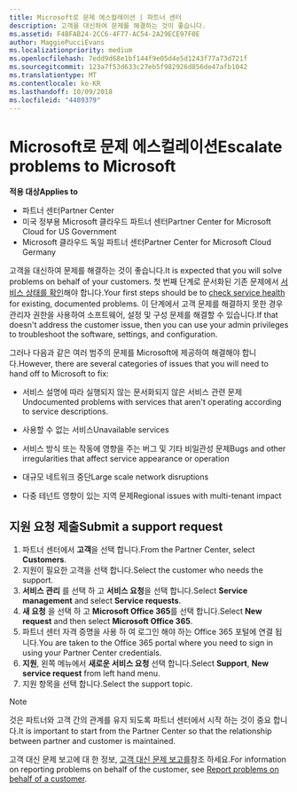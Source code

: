 ```yaml
---
title: Microsoft로 문제 에스컬레이션 | 파트너 센터
description: 고객을 대신하여 문제를 해결하는 것이 좋습니다.
ms.assetid: F4BFAB24-2CC6-4F77-AC54-2A29ECE97F0E
author: MaggiePucciEvans
ms.localizationpriority: medium
ms.openlocfilehash: 7edd9d68e1bf144f9e05d4e5d1243f77a73d721f
ms.sourcegitcommit: 123a7f53d633c27eb5f982926d856de47afb1042
ms.translationtype: MT
ms.contentlocale: ko-KR
ms.lasthandoff: 10/09/2018
ms.locfileid: "4489379"
---
```

# <a name="escalate-problems-to-microsoft"></a><span data-ttu-id="879b4-103">Microsoft로 문제 에스컬레이션</span><span class="sxs-lookup"><span data-stu-id="879b4-103">Escalate problems to Microsoft</span></span>

**<span data-ttu-id="879b4-104">적용 대상</span><span class="sxs-lookup"><span data-stu-id="879b4-104">Applies to</span></span>**

-  <span data-ttu-id="879b4-105">파트너 센터</span><span class="sxs-lookup"><span data-stu-id="879b4-105">Partner Center</span></span>
-  <span data-ttu-id="879b4-106">미국 정부용 Microsoft 클라우드 파트너 센터</span><span class="sxs-lookup"><span data-stu-id="879b4-106">Partner Center for Microsoft Cloud for US Government</span></span>
-  <span data-ttu-id="879b4-107">Microsoft 클라우드 독일 파트너 센터</span><span class="sxs-lookup"><span data-stu-id="879b4-107">Partner Center for Microsoft Cloud Germany</span></span>

<span data-ttu-id="879b4-108">고객을 대신하여 문제를 해결하는 것이 좋습니다.</span><span class="sxs-lookup"><span data-stu-id="879b4-108">It is expected that you will solve problems on behalf of your customers.</span></span> <span data-ttu-id="879b4-109">첫 번째 단계로 문서화된 기존 문제에서 [서비스 상태를 확인](check-service-health.md)해야 합니다.</span><span class="sxs-lookup"><span data-stu-id="879b4-109">Your first steps should be to [check service health](check-service-health.md) for existing, documented problems.</span></span> <span data-ttu-id="879b4-110">이 단계에서 고객 문제를 해결하지 못한 경우 관리자 권한을 사용하여 소프트웨어, 설정 및 구성 문제를 해결할 수 있습니다.</span><span class="sxs-lookup"><span data-stu-id="879b4-110">If that doesn't address the customer issue, then you can use your admin privileges to troubleshoot the software, settings, and configuration.</span></span>

<span data-ttu-id="879b4-111">그러나 다음과 같은 여러 범주의 문제를 Microsoft에 제공하여 해결해야 합니다.</span><span class="sxs-lookup"><span data-stu-id="879b4-111">However, there are several categories of issues that you will need to hand off to Microsoft to fix:</span></span>

-   <span data-ttu-id="879b4-112">서비스 설명에 따라 실행되지 않는 문서화되지 않은 서비스 관련 문제</span><span class="sxs-lookup"><span data-stu-id="879b4-112">Undocumented problems with services that aren't operating according to service descriptions.</span></span>

-   <span data-ttu-id="879b4-113">사용할 수 없는 서비스</span><span class="sxs-lookup"><span data-stu-id="879b4-113">Unavailable services</span></span>

-   <span data-ttu-id="879b4-114">서비스 방식 또는 작동에 영향을 주는 버그 및 기타 비일관성 문제</span><span class="sxs-lookup"><span data-stu-id="879b4-114">Bugs and other irregularities that affect service appearance or operation</span></span>

-   <span data-ttu-id="879b4-115">대규모 네트워크 중단</span><span class="sxs-lookup"><span data-stu-id="879b4-115">Large scale network disruptions</span></span>

-   <span data-ttu-id="879b4-116">다중 테넌트 영향이 있는 지역 문제</span><span class="sxs-lookup"><span data-stu-id="879b4-116">Regional issues with multi-tenant impact</span></span>

## <a name="submit-a-support-request"></a><span data-ttu-id="879b4-117">지원 요청 제출</span><span class="sxs-lookup"><span data-stu-id="879b4-117">Submit a support request</span></span>

1. <span data-ttu-id="879b4-118">파트너 센터에서 **고객**을 선택 합니다.</span><span class="sxs-lookup"><span data-stu-id="879b4-118">From the Partner Center, select **Customers**.</span></span>
2. <span data-ttu-id="879b4-119">지원이 필요한 고객을 선택 합니다.</span><span class="sxs-lookup"><span data-stu-id="879b4-119">Select the customer who needs the support.</span></span>
3. <span data-ttu-id="879b4-120">**서비스 관리** 를 선택 하 고 **서비스 요청**을 선택 합니다.</span><span class="sxs-lookup"><span data-stu-id="879b4-120">Select **Service management** and select **Service requests**.</span></span>
4. <span data-ttu-id="879b4-121">**새 요청** 을 선택 하 고 **Microsoft Office 365**를 선택 합니다.</span><span class="sxs-lookup"><span data-stu-id="879b4-121">Select **New request** and then select **Microsoft Office 365**.</span></span>
5. <span data-ttu-id="879b4-122">파트너 센터 자격 증명을 사용 하 여 로그인 해야 하는 Office 365 포털에 연결 됩니다.</span><span class="sxs-lookup"><span data-stu-id="879b4-122">You are taken to the Office 365 portal where you need to sign in using your Partner Center credentials.</span></span>
6. <span data-ttu-id="879b4-123">**지원**, 왼쪽 메뉴에서 **새로운 서비스 요청** 선택 합니다.</span><span class="sxs-lookup"><span data-stu-id="879b4-123">Select **Support**, **New service request** from left hand menu.</span></span>
7. <span data-ttu-id="879b4-124">지원 항목을 선택 합니다.</span><span class="sxs-lookup"><span data-stu-id="879b4-124">Select the support topic.</span></span>

>[!NOTE]
><span data-ttu-id="879b4-125">것은 파트너와 고객 간의 관계를 유지 되도록 파트너 센터에서 시작 하는 것이 중요 합니다.</span><span class="sxs-lookup"><span data-stu-id="879b4-125">It is important to start from the Partner Center so that the relationship between partner and customer is maintained.</span></span> 


<span data-ttu-id="879b4-126">고객 대신 문제 보고에 대 한 정보, [고객 대신 문제 보고를](report-problems-on-behalf-of-a-customer.md)참조 하세요.</span><span class="sxs-lookup"><span data-stu-id="879b4-126">For information on reporting problems on behalf of the customer, see [Report problems on behalf of a customer](report-problems-on-behalf-of-a-customer.md).</span></span>

 

 



